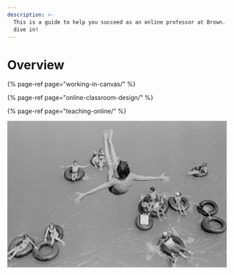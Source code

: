 ```yaml
---
description: >-
  This is a guide to help you succeed as an online professor at Brown. Let's
  dive in!
---
```


# Overview

{% page-ref page="working-in-canvas/" %}

{% page-ref page="online-classroom-design/" %}

{% page-ref page="teaching-online/" %}



![](.gitbook/assets/lon5772-teaser-story-big.jpg)

